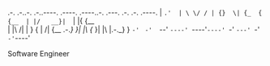 .-.   .-..-.  .-..----. .----. .----..-. .---. .-. .-. .----.
|  `.'  | \ \/ / | {}  \| {_  { {__  | |/   __}|  `| |{ {__  
| |\ /| |  }  {  |     /| {__ .-._} }| |\  {_ }| |\  |.-._} }
`-' ` `-'  `--'  `----' `----'`----' `-' `---' `-' `-'`----' 

Software Engineer
